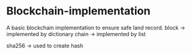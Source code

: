 # Blockchain-implementation
A basic blockchain implementation to ensure safe land record.
block -> implemented by dictionary
chain -> implemented by list

sha256 -> used to create hash

